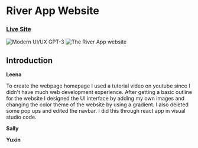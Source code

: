 # River App Website
### [Live Site](https://gpt3-jsm.com/)

![Modern UI/UX GPT-3](https://i.ibb.co/TR5LW9z/we.png)
![The River App website](https://github.com/[SallyXue-0114]/[River-App]/blob/[branch]/websitehomepage.png?raw=true)

## Introduction

**Leena**

To create the webpage homepage I used a tutorial video on youtube since I didn't have much web development experience. After getting a basic outline for the website I designed the UI interface by adding my own images and changing the color theme of the website by using a gradient. I also deleted some pop ups and edited the navbar. I did this through react app in visual studio code.

**Sally**

**Yuxin**
